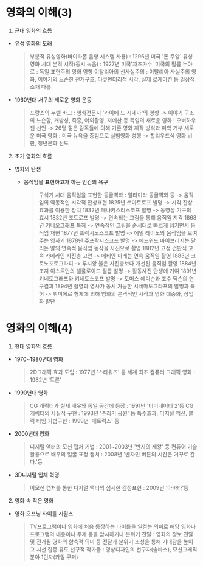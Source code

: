 # 영화의 이해(3)

1. 근대 영화의 흐름

- 유성 영화의 도래
  > 부분적 유성영화(바이타폰 음향 시스템 사용) : 1296년 미국 '돈 주앙'
  > 유성영화 시대 본격 시작(동시 녹음) : 1927년 미국'재즈가수'
  > 미국의 필름 누아르 : 독일 표현주의 영화 영항
  > 이탈리아의 신사실주의 : 이탈리아 사실주의 영화, 이야기의 느슨한 전개구조, 다큐멘터리적 시각, 실제 로케이션 등 일상적 소재 다름
- 1960년대 서구의 새로운 영화 운동
  > 프랑스의 누벨 바그 : 영화전문지 '카이에 드 시네마'의 영향 -> 이야기 구조의 느슨함, 개방성, 즉흥, 야외촬영, 저예산 등
  > 독일의 새로운 영화 : 오버하우젠 선언 -> 26명 젊은 감독들에 의해 기존 영화 제작 방식과 미학 거부
  > 새로운 미국 영화 : 미국 뉴욕을 중심으로 실험영화 성행 -> 할리우드식 영화 비판, 청년문화 선도

2. 초기 영화의 흐름

- 영화의 탄생

  - 움직임을 표현하고자 하는 인간의 욕구
    > 구석기 시대 움직임을 표현한 동굴벽화 : 알타미라 동굴벽화 등 -> 움직임의 역동적인 시각적 잔상표현
    > 1825년 쏘마트로프 발명 -> 시각 잔상효과를 이용한 장치
    > 1832년 페나키스티스코프 발명 -> 동영상 기구의 효시
    > 1832년 조트로프 발명 -> 연속되는 그림을 통해 움직임 지각
    > 1868년 키네오그래프 특허 -> 연속적인 그림을 순서대로 빠르게 넘기면서 움직임 재현
    > 1877년 프락시노스코프 발명 -> 에밀 레이노의 움직임을 보여주는 영사기
    > 1878년 주프락시스코프 발명 -> 에드워드 마이브리지는 달리는 말의 연속적 움직임 동작을 사진으로 촬영
    > 1882년 고정 건판식 고속 카메라인 사진총 고안 -> 에티엔 마레는 연속 움직임 촬영
    > 1883년 크로노포토그라피 -> 루시앙 불은 사진총보다 개선된 움직임 촬영
    > 1884년 조지 이스트먼의 셀룰로이드 필름 발명 -> 활동사진 탄생에 기여
    > 1891년 키네토그래프와 키네토스코프 발명 -> 토머스 에디슨과 조수 딕슨의 연구결과
    > 1894년 촬영과 영사가 동시 가능한 시네마토그라프의 발명과 특허 -> 뤼미에르 형제에 의해 영화의 본격적인 시작과 영화 대중화, 상업화 발단

# 영화의 이해(4)

1. 현대 영화의 흐름

- 1970~1980년대 영화
  > 2D그래픽 효과 도입 : 1977년 '스타워즈' 등
  > 세계 최초 컴퓨터 그래픽 영화 : 1982년 '트론'
- 1990년대 영화
  > CG 캐릭터가 실제 배우와 동일 공간에 등장 : 1991년 '터미네이터 2'등
  > CG 캐릭터의 사실적 구현 : 1993년 '쥬라기 공원' 등
  > 특수효과, 디지털 액션, 블릭 타임 기법구현 : 1999년 '매트릭스' 등
- 2000년대 영화
  > 디지털 액터의 모션 캡처 기법 : 2001~2003년 '반지의 제왕' 등
  > 컨튜어 기술 활용으로 배우의 얼굴 표정 캡쳐 : 2008년 '벤자민 버튼의 시간은 거꾸로 간다.'등
- 3D디지털 입체 혁명
  > 이모션 캡처를 통한 디지털 액터의 섬세한 감정표현 : 2009년 '아바타'등

2. 영화 속 작은 영화

- 영화 오프닝 타이틀 시퀀스
  > TV프로그램이나 영화에 처음 등장하는 타이틀을 일컫는 의미로 해당 영화나 프로그램의 내용이나 주제 등을 암시하거나 분위기 전달 : 영화의 정보 전달 및 전개될 영화의 함축적 의미 등 전달과 분위기 조성을 통해 기대감을 높이고 시선 집중 유도
  > 선구적 작가들 : 영상디자인의 선구자(솔바스), 모션그래픽 분야 1인자(카일 쿠퍼)
